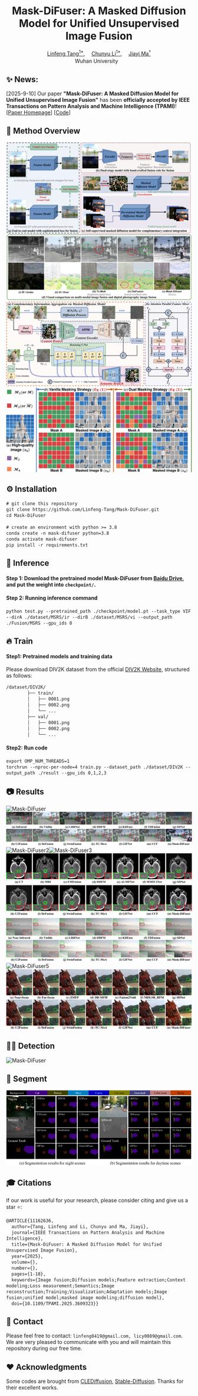 <div align="center">
    <h1>
    Mask-DiFuser: A Masked Diffusion Model for Unified Unsupervised Image Fusion
    </h1>
    <div>
        <a href='https://github.com/Linfeng-Tang' target='_blank'>Linfeng Tang<sup>1*</sup></a>,&emsp;
        <a href='https://github.com/licy2001' target='_blank'>Chunyu Li<sup>1*</sup></a>,&emsp;
        <a href='https://sites.google.com/site/jiayima2013' target='_blank'>Jiayi Ma<sup>&#8224</sup></a>
    </div>
    <div>
        <sup></sup>Wuhan University&emsp;
    </div>
    <!-- <div>
        <h4 align="center">
            <a href="https://nju-pcalab.github.io/projects/STAR" target='_blank'>
                <img src="https://img.shields.io/badge/🌟-Project%20Page-blue" style="padding-right: 20px;">
            </a>
            <a href="https://arxiv.org/abs/2501.02976" target='_blank'>
                <img src="https://img.shields.io/badge/arXiv-2501.02976-b31b1b.svg" style="padding-right: 20px;">
            </a>
            <a href="https://youtu.be/hx0zrql-SrU" target='_blank'>
                <img src="https://img.shields.io/badge/Demo%20Video-%23FF0000.svg?logo=YouTube&logoColor=white" style="padding-right: 20px;">
            </a>
            <br>
            <a href="https://huggingface.co/spaces/SherryX/STAR" target='_blank'>
                <img src="https://img.shields.io/static/v1?label=Demo STAR&message=HuggingFace&color=yellow">
            </a>
            <a href="https://colab.research.google.com/drive/1K8A1U_BNpAteRhhW9A8pAYs6LWjItQs_?usp=sharing" target='_blank'>
                <img src="https://img.shields.io/static/v1?label=Demo STAR&message=Google Colab&color=orange">
            </a>
        </h4>
    </div> -->
</div>


## ✨ News:

[2025-9-10] Our paper **"Mask-DiFuser: A Masked Diffusion Model for Unified Unsupervised Image Fusion"** has been **officially accepted by IEEE Transactions on Pattern Analysis and Machine Intelligence (TPAMI)**! [[Paper Homepage](https://ieeexplore.ieee.org/document/11162636)] [[Code](https://github.com/Linfeng-Tang/Mask-DiFuser)]

## 🔎 Method Overview
![Mask-DiFuser](assets/conceptual.jpg)
![Mask-DiFuser](assets/framework.jpg)
![Mask-DiFuser](assets/Mask_Demo.jpg)


## ⚙️ Installation

```
# git clone this repository
git clone https://github.com/Linfeng-Tang/Mask-DiFuser.git
cd Mask-DiFuser

# create an environment with python >= 3.8
conda create -n mask-difuser python=3.8
conda activate mask-difuser
pip install -r requirements.txt

```

## 🚀 Inference

#### Step 1: Download the pretrained model Mask-DiFuser from [Baidu Drive](https://pan.baidu.com/s/1KFr3F-pPsUB0DfK5XpjmeA?pwd=8888), and put the weight into `checkpoint/`.

#### Step 2: Running inference command
```
python test.py --pretrained_path ./checkpoint/model.pt --task_type VIF --dirA ./dataset/MSRS/ir --dirB ./dataset/MSRS/vi --output_path ./Fusion/MSRS --gpu_ids 0
```

## 🔥 Train 

#### Step1: Pretrained models and training data
Please download DIV2K dataset from the official [DIV2K Website](https://data.vision.ee.ethz.ch/cvl/DIV2K/), structured as follows:
```
/dataset/DIV2K/
        ├── train/       
        │   ├── 0001.png
        │   ├── 0002.png
        │   └── ...
        ├── val/    
        │   ├── 0001.png
        │   ├── 0002.png
        │   └── ...
```

#### Step2: Run code
```
export OMP_NUM_THREADS=1
torchrun --nproc-per-node=4 train.py --dataset_path ./dataset/DIV2K --output_path ./result --gpu_ids 0,1,2,3
```

## 📷 Results
![Mask-DiFuser](assets/VIF1.jpg)![Mask-DiFuser1](assets/VIF3.jpg)![Mask-DiFuser2](assets/MEF1.jpg)![Mask-DiFuser3](assets/MEF2.jpg)![Mask-DiFuser4](assets/MIF.jpg)![Mask-DiFuser7](assets/Nir2.jpg)![Mask-DiFuser5](assets/Pol2.jpg)![Mask-DiFuser6](assets/MFF.jpg)

## 🕵️‍♂️ Detection
![Mask-DiFuser](assets/Detection.jpg)

## 🎥 Segment
![Mask-DiFuser](assets/Segment.jpg)


## 🎓 Citations
If our work is useful for your research, please consider citing and give us a star ⭐:
```
@ARTICLE{11162636,
  author={Tang, Linfeng and Li, Chunyu and Ma, Jiayi},
  journal={IEEE Transactions on Pattern Analysis and Machine Intelligence}, 
  title={Mask-DiFuser: A Masked Diffusion Model for Unified Unsupervised Image Fusion}, 
  year={2025},
  volume={},
  number={},
  pages={1-18},
  keywords={Image fusion;Diffusion models;Feature extraction;Context modeling;Loss measurement;Semantics;Image reconstruction;Training;Visualization;Adaptation models;Image fusion;unified model;masked image modeling;diffusion model},
  doi={10.1109/TPAMI.2025.3609323}}

```

## 🤝 Contact
Please feel free to contact: `linfeng0419@gmail.com, licy0089@gmail.com`. 
We are very pleased to communicate with you and will maintain this repository during our free time.

## ❤️ Acknowledgments
Some codes are brought from [CLEDiffusion](https://github.com/YuyangYin/CLEDiffusion), [Stable-Diffusion](https://github.com/CompVis/stable-diffusion). Thanks for their excellent works.

